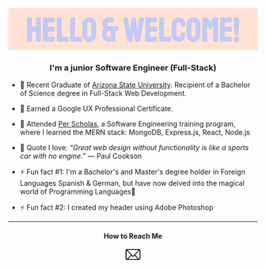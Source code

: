 ![Heading](ReadMeImgs/t_higginswelcomeheader.gif)

<h3 align="center">I'm a junior Software Engineer (Full-Stack)</h3>

* 📓 Recent Graduate of [Arizona State University](https://github.com/ASU). Recipient of a Bachelor of Science degree in Full-Stack Web Development.

* 🌱 Earned a Google UX Professional Certificate. 
  
* 📓 Attended [Per Scholas](https://perscholas.org/), a Software Engineering training program, where I learned the MERN stack: MongoDB, Express.js, React, Node.js

<!--* 🖥️ Learning MERN stack [Mongo]-->

<!-- * I’m excited to learn all things front-end and back-end. In my sparetime, I frequent websites such as, [Codecademy](https://github.com/Codecademy), [FreeCodeCamp](https://github.com/freeCodeCamp), and [Hackerrank](https://www.hackerrank.com/) -->

<!--* 👯 I’m looking to collaborate with ... *coming soon*-->
* 💬 Quote I love: *“Great web design without functionality is like a sports car with no engine.”* ― Paul Cookson
  
* ⚡ Fun fact #1: I'm a Bachelor's and Master's degree holder in Foreign Languages Spanish & German, but have now delved into the magical world of Programming Languages🔮
  
* ⚡ Fun fact #2: I created my header using Adobe Photoshop
<hr />
<h4 align="center">How to Reach Me</h4> 
<p align="center">
  <a href="mailto:tayhiggins14@gmail.com"><img src="ReadMeImgs/emailicon.png" width="30px"></a> 
</p>
